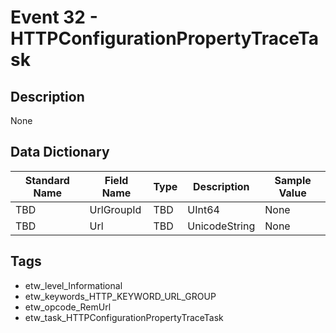 # Event 32 - HTTPConfigurationPropertyTraceTask

## Description
None

## Data Dictionary
|Standard Name|Field Name|Type|Description|Sample Value|
|---|---|---|---|---|
|TBD|UrlGroupId|TBD|UInt64|None|None|
|TBD|Url|TBD|UnicodeString|None|None|

## Tags
* etw_level_Informational
* etw_keywords_HTTP_KEYWORD_URL_GROUP
* etw_opcode_RemUrl
* etw_task_HTTPConfigurationPropertyTraceTask